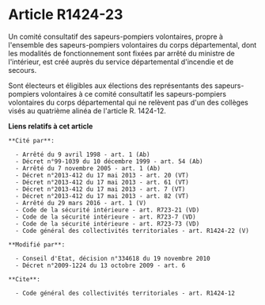 # Article R1424-23

Un comité consultatif des sapeurs-pompiers volontaires, propre à l'ensemble des sapeurs-pompiers volontaires du corps
départemental, dont les modalités de fonctionnement sont fixées par arrêté du ministre de l'intérieur, est créé auprès du
service départemental d'incendie et de secours. 

Sont électeurs et éligibles aux élections des représentants des sapeurs-pompiers volontaires à ce comité consultatif les
sapeurs-pompiers volontaires du corps départemental qui ne relèvent pas d'un des collèges visés au quatrième alinéa de
l'article R. 1424-12.

**Liens relatifs à cet article**

	**Cité par**:

	  - Arrêté du 9 avril 1998 - art. 1 (Ab)
	  - Décret n°99-1039 du 10 décembre 1999 - art. 54 (Ab)
	  - Arrêté du 7 novembre 2005 - art. 1 (Ab)
	  - Décret n°2013-412 du 17 mai 2013 - art. 20 (VT)
	  - Décret n°2013-412 du 17 mai 2013 - art. 61 (VT)
	  - Décret n°2013-412 du 17 mai 2013 - art. 7 (VT)
	  - Décret n°2013-412 du 17 mai 2013 - art. 82 (VT)
	  - Arrêté du 29 mars 2016 - art. 1 (V)
	  - Code de la sécurité intérieure - art. R723-21 (VD)
	  - Code de la sécurité intérieure - art. R723-7 (VD)
	  - Code de la sécurité intérieure - art. R723-73 (VD)
	  - Code général des collectivités territoriales - art. R1424-22 (V)

	**Modifié par**:

	  - Conseil d'Etat, décision n°334618 du 19 novembre 2010
	  - Décret n°2009-1224 du 13 octobre 2009 - art. 6

	**Cite**:

	  - Code général des collectivités territoriales - art. R1424-12

